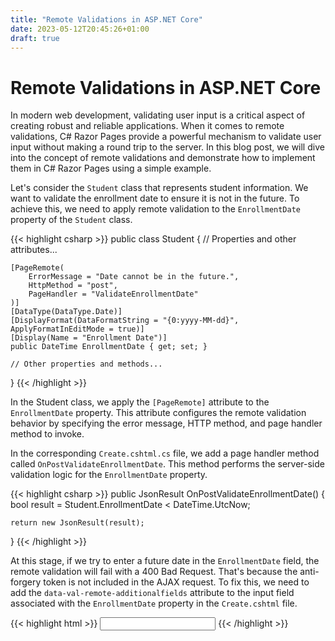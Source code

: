 ```yaml
---
title: "Remote Validations in ASP.NET Core"
date: 2023-05-12T20:45:26+01:00
draft: true
---
```

# Remote Validations in ASP.NET Core
In modern web development, validating user input is a critical aspect of creating robust and reliable applications. When it comes to remote validations, C# Razor Pages provide a powerful mechanism to validate user input without making a round trip to the server. In this blog post, we will dive into the concept of remote validations and demonstrate how to implement them in C# Razor Pages using a simple example.

Let's consider the `Student` class that represents student information. We want to validate the enrollment date to ensure it is not in the future. To achieve this, we need to apply remote validation to the `EnrollmentDate` property of the `Student` class.

{{< highlight csharp >}}
public class Student
{
    // Properties and other attributes...

    [PageRemote(
        ErrorMessage = "Date cannot be in the future.",
        HttpMethod = "post",
        PageHandler = "ValidateEnrollmentDate"
    )]
    [DataType(DataType.Date)]
    [DisplayFormat(DataFormatString = "{0:yyyy-MM-dd}", ApplyFormatInEditMode = true)]
    [Display(Name = "Enrollment Date")]
    public DateTime EnrollmentDate { get; set; }

    // Other properties and methods...
}
{{< /highlight >}}

In the Student class, we apply the `[PageRemote]` attribute to the `EnrollmentDate` property. This attribute configures the remote validation behavior by specifying the error message, HTTP method, and page handler method to invoke.

In the corresponding `Create.cshtml.cs` file, we add a page handler method called `OnPostValidateEnrollmentDate`. This method performs the server-side validation logic for the `EnrollmentDate` property.

{{< highlight csharp >}}
public JsonResult OnPostValidateEnrollmentDate()
{
    bool result = Student.EnrollmentDate < DateTime.UtcNow;

    return new JsonResult(result);
}
{{< /highlight >}}

At this stage, if we try to enter a future date in the `EnrollmentDate` field, the remote validation will fail with a 400 Bad Request.
That's because the anti-forgery token is not included in the AJAX request. To fix this, we need to add the `data-val-remote-additionalfields` attribute to the input field associated with the `EnrollmentDate` property in the `Create.cshtml` file.

{{< highlight html >}}
<input asp-for="Student.EnrollmentDate" class="form-control" data-val-remote-additionalfields="__RequestVerificationToken" />
{{< /highlight >}}